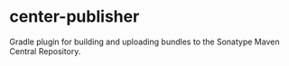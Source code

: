 # center-publisher
Gradle plugin for building and uploading bundles to the Sonatype Maven Central Repository.
